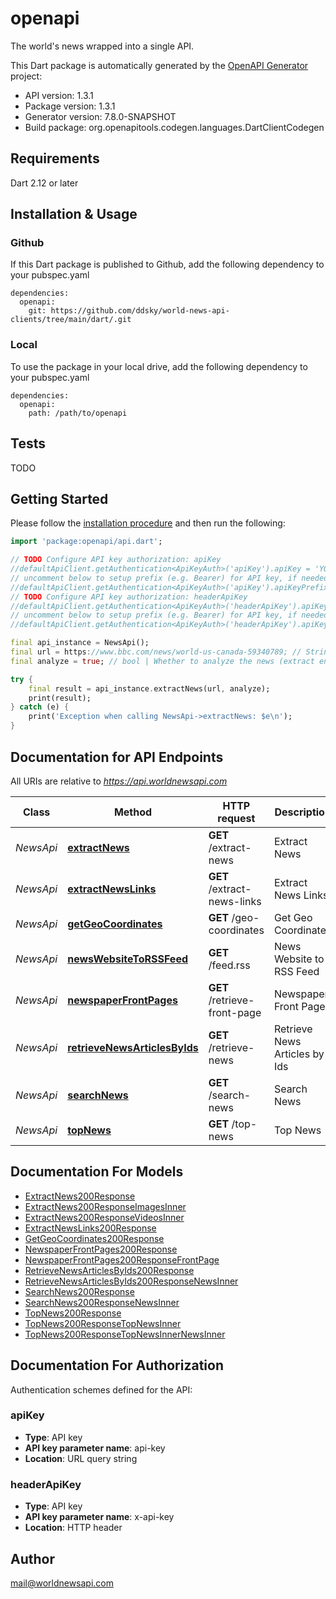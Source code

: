 # openapi
The world's news wrapped into a single API.

This Dart package is automatically generated by the [OpenAPI Generator](https://openapi-generator.tech) project:

- API version: 1.3.1
- Package version: 1.3.1
- Generator version: 7.8.0-SNAPSHOT
- Build package: org.openapitools.codegen.languages.DartClientCodegen

## Requirements

Dart 2.12 or later

## Installation & Usage

### Github
If this Dart package is published to Github, add the following dependency to your pubspec.yaml
```
dependencies:
  openapi:
    git: https://github.com/ddsky/world-news-api-clients/tree/main/dart/.git
```

### Local
To use the package in your local drive, add the following dependency to your pubspec.yaml
```
dependencies:
  openapi:
    path: /path/to/openapi
```

## Tests

TODO

## Getting Started

Please follow the [installation procedure](#installation--usage) and then run the following:

```dart
import 'package:openapi/api.dart';

// TODO Configure API key authorization: apiKey
//defaultApiClient.getAuthentication<ApiKeyAuth>('apiKey').apiKey = 'YOUR_API_KEY';
// uncomment below to setup prefix (e.g. Bearer) for API key, if needed
//defaultApiClient.getAuthentication<ApiKeyAuth>('apiKey').apiKeyPrefix = 'Bearer';
// TODO Configure API key authorization: headerApiKey
//defaultApiClient.getAuthentication<ApiKeyAuth>('headerApiKey').apiKey = 'YOUR_API_KEY';
// uncomment below to setup prefix (e.g. Bearer) for API key, if needed
//defaultApiClient.getAuthentication<ApiKeyAuth>('headerApiKey').apiKeyPrefix = 'Bearer';

final api_instance = NewsApi();
final url = https://www.bbc.com/news/world-us-canada-59340789; // String | The url of the news.
final analyze = true; // bool | Whether to analyze the news (extract entities etc.)

try {
    final result = api_instance.extractNews(url, analyze);
    print(result);
} catch (e) {
    print('Exception when calling NewsApi->extractNews: $e\n');
}

```

## Documentation for API Endpoints

All URIs are relative to *https://api.worldnewsapi.com*

Class | Method | HTTP request | Description
------------ | ------------- | ------------- | -------------
*NewsApi* | [**extractNews**](doc//NewsApi.md#extractnews) | **GET** /extract-news | Extract News
*NewsApi* | [**extractNewsLinks**](doc//NewsApi.md#extractnewslinks) | **GET** /extract-news-links | Extract News Links
*NewsApi* | [**getGeoCoordinates**](doc//NewsApi.md#getgeocoordinates) | **GET** /geo-coordinates | Get Geo Coordinates
*NewsApi* | [**newsWebsiteToRSSFeed**](doc//NewsApi.md#newswebsitetorssfeed) | **GET** /feed.rss | News Website to RSS Feed
*NewsApi* | [**newspaperFrontPages**](doc//NewsApi.md#newspaperfrontpages) | **GET** /retrieve-front-page | Newspaper Front Pages
*NewsApi* | [**retrieveNewsArticlesByIds**](doc//NewsApi.md#retrievenewsarticlesbyids) | **GET** /retrieve-news | Retrieve News Articles by Ids
*NewsApi* | [**searchNews**](doc//NewsApi.md#searchnews) | **GET** /search-news | Search News
*NewsApi* | [**topNews**](doc//NewsApi.md#topnews) | **GET** /top-news | Top News


## Documentation For Models

 - [ExtractNews200Response](doc//ExtractNews200Response.md)
 - [ExtractNews200ResponseImagesInner](doc//ExtractNews200ResponseImagesInner.md)
 - [ExtractNews200ResponseVideosInner](doc//ExtractNews200ResponseVideosInner.md)
 - [ExtractNewsLinks200Response](doc//ExtractNewsLinks200Response.md)
 - [GetGeoCoordinates200Response](doc//GetGeoCoordinates200Response.md)
 - [NewspaperFrontPages200Response](doc//NewspaperFrontPages200Response.md)
 - [NewspaperFrontPages200ResponseFrontPage](doc//NewspaperFrontPages200ResponseFrontPage.md)
 - [RetrieveNewsArticlesByIds200Response](doc//RetrieveNewsArticlesByIds200Response.md)
 - [RetrieveNewsArticlesByIds200ResponseNewsInner](doc//RetrieveNewsArticlesByIds200ResponseNewsInner.md)
 - [SearchNews200Response](doc//SearchNews200Response.md)
 - [SearchNews200ResponseNewsInner](doc//SearchNews200ResponseNewsInner.md)
 - [TopNews200Response](doc//TopNews200Response.md)
 - [TopNews200ResponseTopNewsInner](doc//TopNews200ResponseTopNewsInner.md)
 - [TopNews200ResponseTopNewsInnerNewsInner](doc//TopNews200ResponseTopNewsInnerNewsInner.md)


## Documentation For Authorization


Authentication schemes defined for the API:
### apiKey

- **Type**: API key
- **API key parameter name**: api-key
- **Location**: URL query string

### headerApiKey

- **Type**: API key
- **API key parameter name**: x-api-key
- **Location**: HTTP header


## Author

mail@worldnewsapi.com

